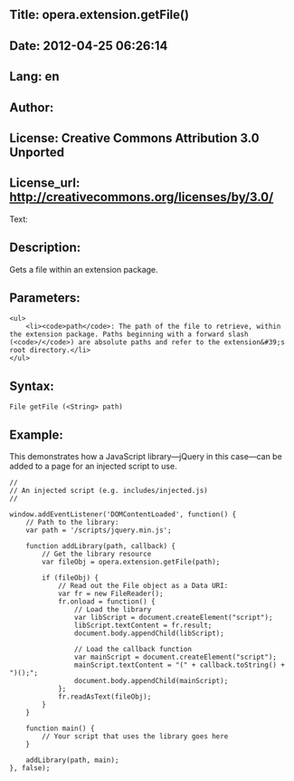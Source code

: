 Title: opera.extension.getFile()
----
Date: 2012-04-25 06:26:14
----
Lang: en
----
Author: 
----
License: Creative Commons Attribution 3.0 Unported
----
License_url: http://creativecommons.org/licenses/by/3.0/
----
Text:

<h2>Description:</h2>

<p>Gets a file within an extension package.</p>

<h2>Parameters:</h2>

    <ul>
        <li><code>path</code>: The path of the file to retrieve, within the extension package. Paths beginning with a forward slash (<code>/</code>) are absolute paths and refer to the extension&#39;s root directory.</li>
    </ul>

<h2>Syntax:</h2>

<p><code>File getFile (&lt;String&gt; path)</code></p>

<h2>Example:</h2>

<p>This demonstrates how a JavaScript library&#x2014;jQuery in this case&#x2014;can be added to a page for an injected script to use.</p>

<pre><code>//
// An injected script (e.g. includes/injected.js) 
//

window.addEventListener(&#39;DOMContentLoaded&#39;, function() {
    // Path to the library:
    var path = &#39;/scripts/jquery.min.js&#39;;
    
    function addLibrary(path, callback) {
        // Get the library resource
        var fileObj = opera.extension.getFile(path);
        
        if (fileObj) {
            // Read out the File object as a Data URI:
            var fr = new FileReader();
            fr.onload = function() {                
                // Load the library
                var libScript = document.createElement(&quot;script&quot;);
                libScript.textContent = fr.result;
                document.body.appendChild(libScript);
                
                // Load the callback function
                var mainScript = document.createElement(&quot;script&quot;);
                mainScript.textContent = &quot;(&quot; + callback.toString() + &quot;)();&quot;;
                document.body.appendChild(mainScript);
            };
            fr.readAsText(fileObj);
        }
    }

    function main() {
        // Your script that uses the library goes here
    }

    addLibrary(path, main);
}, false);</code></pre>
    

